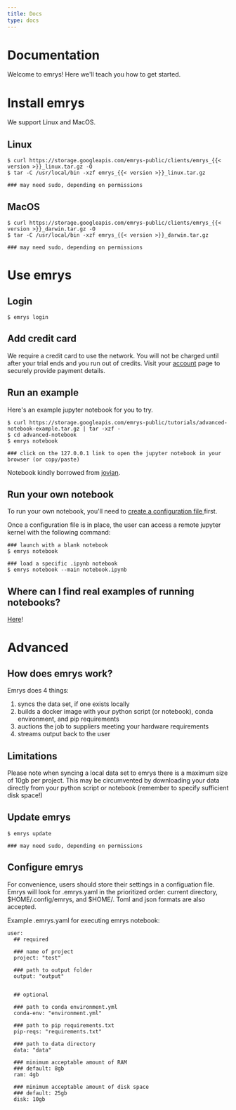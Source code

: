```yaml
---
title: Docs
type: docs
---
```


# Documentation

Welcome to emrys! Here we'll teach you how to get started. 

# Install emrys

We support Linux and MacOS. 

## Linux

    $ curl https://storage.googleapis.com/emrys-public/clients/emrys_{{< version >}}_linux.tar.gz -O 
    $ tar -C /usr/local/bin -xzf emrys_{{< version >}}_linux.tar.gz 
    
    ### may need sudo, depending on permissions

## MacOS

    $ curl https://storage.googleapis.com/emrys-public/clients/emrys_{{< version >}}_darwin.tar.gz -O 
    $ tar -C /usr/local/bin -xzf emrys_{{< version >}}_darwin.tar.gz 
    
    ### may need sudo, depending on permissions

# Use emrys

## Login

    $ emrys login

## Add credit card
We require a credit card to use the network.  You will not be charged until after your trial ends and you run out of credits.  Visit your [account](https://www.emrys.io/account) page to securely provide payment details.

## Run an example

Here's an example jupyter notebook for you to try.  

    $ curl https://storage.googleapis.com/emrys-public/tutorials/advanced-notebook-example.tar.gz | tar -xzf -
    $ cd advanced-notebook
    $ emrys notebook
    
    ### click on the 127.0.0.1 link to open the jupyter notebook in your browser (or copy/paste)

Notebook kindly borrowed from [jovian](https://medium.com/dsnet/training-deep-neural-networks-on-a-gpu-with-pytorch-11079d89805).

## Run your own notebook

To run your own notebook, you'll need to [create a configuration file ](/#configuring-emrys) first. 

Once a configuration file is in place, the user can access a remote jupyter kernel with the following command:

    ### launch with a blank notebook
    $ emrys notebook

    ### load a specific .ipynb notebook
    $ emrys notebook --main notebook.ipynb

## Where can I find real examples of running notebooks?

[Here](/docs/users/examples)!

# Advanced

## How does emrys work?

Emrys does 4 things:

1. syncs the data set, if one exists locally
2. builds a docker image with your python script (or notebook), conda environment, and pip requirements
3. auctions the job to suppliers meeting your hardware requirements
4. streams output back to the user

## Limitations

Please note when syncing a local data set to emrys there is a maximum size of 10gb per project.
This may be circumvented by downloading your data directly from your python script or notebook (remember to specify sufficient disk 
space!)

## Update emrys

    $ emrys update

    ### may need sudo, depending on permissions
    
## Configure emrys

For convenience, users should store their settings in a configuation file. Emrys will look for .emrys.yaml in the prioritized order: current directory, $HOME/.config/emrys, and $HOME/. Toml and json formats are also accepted.

Example .emrys.yaml for executing emrys notebook:

    user:
      ## required

      ### name of project
      project: "test"

      ### path to output folder
      output: "output"


      ## optional

      ### path to conda environment.yml
      conda-env: "environment.yml"

      ### path to pip requirements.txt
      pip-reqs: "requirements.txt"

      ### path to data directory
      data: "data"

      ### minimum acceptable amount of RAM
      ### default: 8gb
      ram: 4gb

      ### minimum acceptable amount of disk space
      ### default: 25gb
      disk: 10gb



